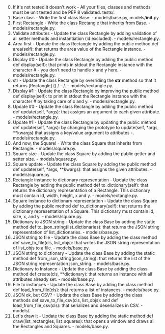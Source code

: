 0. If it's not tested it doesn't work - All your files, classes and methods must be unit tested and be PEP 8 validated. tests/.
1. Base class - Write the first class Base. - models/base.py, models/__init__.py.
2. First Rectangle - Write the class Rectangle that inherits from Base. - models/rectangle.py.
3. Validate attributes - Update the class Rectangle by adding validation of all setter methods and instantiation (id excluded). - models/rectangle.py.
4. Area first - Update the class Rectangle by adding the public method def area(self): that returns the area value of the Rectangle instance. - models/rectangle.py.
5. Display #0 - Update the class Rectangle by adding the public method def display(self): that prints in stdout the Rectangle instance with the character # - you don’t need to handle x and y here. - models/rectangle.py.
6. str - Update the class Rectangle by overriding the __str__ method so that it returns [Rectangle] (<id>) <x>/<y> - <width>/<height>. - models/rectangle.py.
7. Display #1 - Update the class Rectangle by improving the public method def display(self): to print in stdout the Rectangle instance with the character # by taking care of x and y. - models/rectangle.py.
8. Update #0 - Update the class Rectangle by adding the public method def update(self, *args): that assigns an argument to each given attribute. - models/rectangle.py.
9. Update #1 - Update the class Rectangle by updating the public method def update(self, *args): by changing the prototype to update(self, *args, **kwargs) that assigns a key/value argument to attributes -. models/rectangle.py.
10. And now, the Square! - Write the class Square that inherits from Rectangle. - models/square.py.
11. Square size - Update the class Square by adding the public getter and setter size. - models/square.py.
12. Square update - Update the class Square by adding the public method def update(self, *args, **kwargs): that assigns the given attributes. - models/square.py.
13. Rectangle instance to dictionary representation - Update the class Rectangle by adding the public method def to_dictionary(self): that returns the dictionary representation of a Rectangle. This dictionary must contain id, width, height, x and y. - models/rectangle.py.
14. Square instance to dictionary representation - Update the class Square by adding the public method def to_dictionary(self): that returns the dictionary representation of a Square. This dictionary must contain id, size, x, and y. - models/square.py.
15. Dictionary to JSON string - Update the class Base by adding the static method def to_json_string(list_dictionaries): that returns the JSON string representation of list_dictionaries. - models/base.py.
16. JSON string to file - Update the class Base by adding the class method def save_to_file(cls, list_objs): that writes the JSON string representation of list_objs to a file. - models/base.py.
17. JSON string to dictionary - Update the class Base by adding the static method def from_json_string(json_string): that returns the list of the JSON string representation json_string. - models/base.py.
18. Dictionary to Instance - Update the class Base by adding the class method def create(cls, **dictionary): that returns an instance with all attributes already set. - models/base.py.
19. File to instances - Update the class Base by adding the class method def load_from_file(cls): that returns a list of instances. - models/base.py.
20. JSON ok, but CSV? - Update the class Base by adding the class methods def save_to_file_csv(cls, list_objs): and def load_from_file_csv(cls): that serializes and deserializes in CSV. - models/.
21. Let's draw it - Update the class Base by adding the static method def draw(list_rectangles, list_squares): that opens a window and draws all the Rectangles and Squares. - models/base.py.
